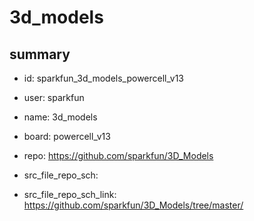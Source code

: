 # 3d_models
 
## summary 
* id: sparkfun_3d_models_powercell_v13
* user: sparkfun
* name: 3d_models
* board: powercell_v13
* repo: https://github.com/sparkfun/3D_Models



* src_file_repo_sch: 
* src_file_repo_sch_link: https://github.com/sparkfun/3D_Models/tree/master/




